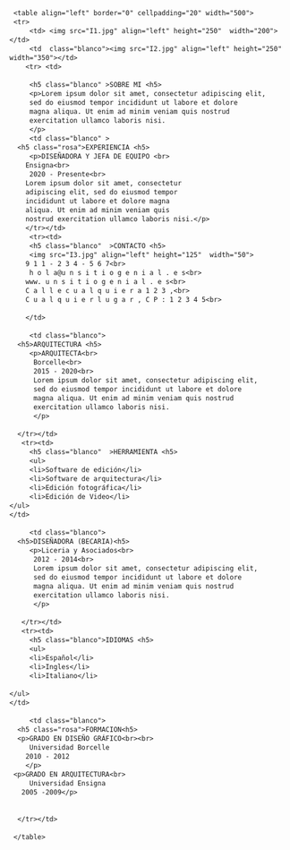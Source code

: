 <!DOCTYPE html>

<html>

  <head>
    <title>xxxxx</title>
	<LINK rel="stylesheet" style="text/css" href="estilocss.css">
  </head>

<body background="fondo1.0.jpg" width="100%">

     <table align="left" border="0" cellpadding="20" width="500">
	 <tr>
	     <td> <img src="I1.jpg" align="left" height="250"  width="200"></td>
	     <td  class="blanco"><img src="I2.jpg" align="left" height="250"  width="350"></td>
		<tr> <td>
		 
		 <h5 class="blanco" >SOBRE MI <h5>
		 <p>Lorem ipsum dolor sit amet, consectetur adipiscing elit,
         sed do eiusmod tempor incididunt ut labore et dolore
         magna aliqua. Ut enim ad minim veniam quis nostrud
         exercitation ullamco laboris nisi.
         </p>
		 <td class="blanco" >
	  <h5 class="rosa">EXPERIENCIA <h5>
		 <p>DISEÑADORA Y JEFA DE EQUIPO <br>
        Ensigna<br>
         2020 - Presente<br>
        Lorem ipsum dolor sit amet, consectetur
        adipiscing elit, sed do eiusmod tempor
        incididunt ut labore et dolore magna
        aliqua. Ut enim ad minim veniam quis
        nostrud exercitation ullamco laboris nisi.</p>
		</tr></td>
		 <tr><td>
		 <h5 class="blanco"  >CONTACTO <h5>
		 <img src="I3.jpg" align="left" height="125"  width="50">
		9 1 1 - 2 3 4 - 5 6 7<br>
         h o l a@u n s i t i o g e n i a l . e s<br>
        www. u n s i t i o g e n i a l . e s<br>
        C a l l e c u a l q u i e r a 1 2 3 ,<br>
        C u a l q u i e r l u g a r , C P : 1 2 3 4 5<br>

		</td>
         
		 <td class="blanco">
	  <h5>ARQUITECTURA <h5>
		 <p>ARQUITECTA<br>
          Borcelle<br>
          2015 - 2020<br>
          Lorem ipsum dolor sit amet, consectetur adipiscing elit,
          sed do eiusmod tempor incididunt ut labore et dolore
          magna aliqua. Ut enim ad minim veniam quis nostrud
          exercitation ullamco laboris nisi.
          </p>
		  
	  </tr></td>
	   <tr><td>
		 <h5 class="blanco"  >HERRAMIENTA <h5>
		 <ul>
         <li>Software de edición</li>
         <li>Software de arquitectura</li>
         <li>Edición fotográfica</li>
         <li>Edición de Video</li>
	</ul>
	</td>
         
		 <td class="blanco">
	  <h5>DISEÑADORA (BECARIA)<h5>
		 <p>Liceria y Asociados<br>
          2012 - 2014<br>
          Lorem ipsum dolor sit amet, consectetur adipiscing elit,
          sed do eiusmod tempor incididunt ut labore et dolore
          magna aliqua. Ut enim ad minim veniam quis nostrud
          exercitation ullamco laboris nisi.
          </p>
		  
	   </tr></td>
	   <tr><td>
		 <h5 class="blanco">IDIOMAS <h5>
		 <ul>
         <li>Español</li>
         <li>Ingles</li>
         <li>Italiano</li>
         
	</ul>
	</td>
         
		 <td class="blanco">
	  <h5 class="rosa">FORMACION<h5>
	  <p>GRADO EN DISEÑO GRÁFICO<br><br>
	     Universidad Borcelle
        2010 - 2012
        </p>
	 <p>GRADO EN ARQUITECTURA<br>
         Universidad Ensigna
       2005 -2009</p>

		  
	  </tr></td>
	   
     </table>

</body>

</html>
